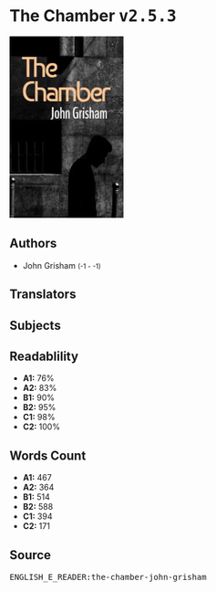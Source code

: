# The Chamber <kbd>v2.5.3</kbd>

![](./cover.medium.jpg "")

## Authors


 - John Grisham <small>(-1 - -1)</small>

## Translators



## Subjects



## Readablility


 - **A1:** 76%
 - **A2:** 83%
 - **B1:** 90%
 - **B2:** 95%
 - **C1:** 98%
 - **C2:** 100%

## Words Count


 - **A1:** 467
 - **A2:** 364
 - **B1:** 514
 - **B2:** 588
 - **C1:** 394
 - **C2:** 171

## Source


<kbd>ENGLISH_E_READER:the-chamber-john-grisham</kbd>

